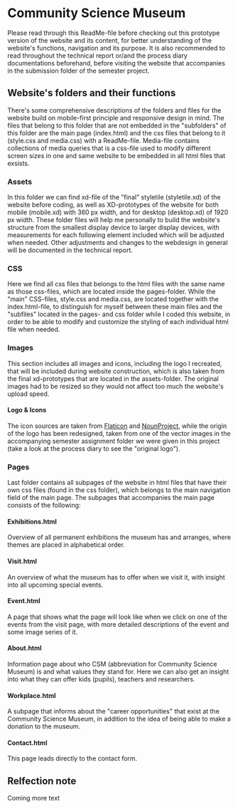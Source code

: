 # Community Science Museum
Please read through this ReadMe-file before checking out this prototype version of the website and its content, for better understanding of the website's functions, navigation and its purpose. It is also recommended to read throughout the technical report or/and the process diary documentations beforehand, before visiting the website that accompanies in the submission folder of the semester project.
## Website's folders and their functions
There's some comprehensive descriptions of the folders and files for the website build on mobile-first principle and responsive design in mind. The files that belong to this folder that are not embedded in the "subfolders" of this folder are the main page (index.html) and the css files that belong to it (style.css and media.css) with a ReadMe-file. Media-file contains collections of media queries that is a css-file used to modify different screen sizes in one and same website to be embedded in all html files that exsists. 
### Assets
In this folder we can find xd-file of the "final" styletile (styletile.xd) of the website before coding, as well as XD-prototypes of the website for both mobile (mobile.xd) with 360 px width, and for desktop (desktop.xd) of 1920 px width. These folder files will help me personally to build the website's structure from the smallest display device to larger display devices, with measurements for each following element included which will be adjusted when needed. Other adjustments and changes to the webdesign in general will be documented in the technical report. 
### CSS
Here we find all css files that belongs to the html files with the same name as those css-files, which are located inside the pages-folder. While the "main" CSS-files, style.css and media.css, are located together with the index.html-file, to distinguish for myself between these main files and the "subfiles" located in the pages- and css folder while I coded this website, in order to be able to modify and customize the styling of each individual html file when needed.
### Images
This section includes all images and icons, including the logo I recreated, that will be included during website construction, which is also taken from the final xd-prototypes that are located in the assets-folder. The original images had to be resized so they would not affect too much the website's upload speed. 
#### Logo & Icons
The icon sources are taken from [Flaticon](https://www.flaticon.com/) and [NounProject](https://thenounproject.com/), while the origin of the logo has been redesigned, taken from one of the vector images in the accompanying semester assignment folder we were given in this project (take a look at the process diary to see the "original logo").  
### Pages
Last folder contains all subpages of the website in html files that have their own css files (found in the css folder), which belongs to the main navigation field of the main page. The subpages that accompanies the main page consists of the following:
#### Exhibitions.html
Overview of all permanent exhibitions the museum has and arranges, where themes are placed in alphabetical order.
#### Visit.html
An overview of what the museum has to offer when we visit it, with insight into all upcoming special events.
#### Event.html
A page that shows what the page will look like when we click on one of the events from the visit page, with more detailed descriptions of the event and some image series of it.
#### About.html
Information page about who CSM (abbreviation for Community Science Museum) is and what values they stand for. Here we can also get an insight into what they can offer kids (pupils), teachers and researchers.
#### Workplace.html
A subpage that informs about the "career opportunities" that exist at the Community Science Museum, in addition to the idea of being able to make a donation to the museum.
#### Contact.html
This page leads directly to the contact form.
## Relfection note
Coming more text
